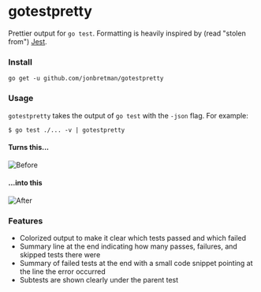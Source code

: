 # gotestpretty

Prettier output for `go test`. Formatting is heavily inspired by (read "stolen from") [Jest](https://jestjs.io/en/).

### Install

```
go get -u github.com/jonbretman/gotestpretty
```

### Usage

`gotestpretty` takes the output of `go test` with the `-json` flag. For example:

```
$ go test ./... -v | gotestpretty
```

#### Turns this...

![Before](https://user-images.githubusercontent.com/1671025/59179078-d5b06180-8b58-11e9-96bd-2cb6bc4a1553.png)

#### ...into this

![After](https://user-images.githubusercontent.com/1671025/59179081-d5b06180-8b58-11e9-87bc-67f7fad22ac0.png)

### Features

- Colorized output to make it clear which tests passed and which failed
- Summary line at the end indicating how many passes, failures, and skipped tests there were
- Summary of failed tests at the end with a small code snippet pointing at the line the error occurred
- Subtests are shown clearly under the parent test
